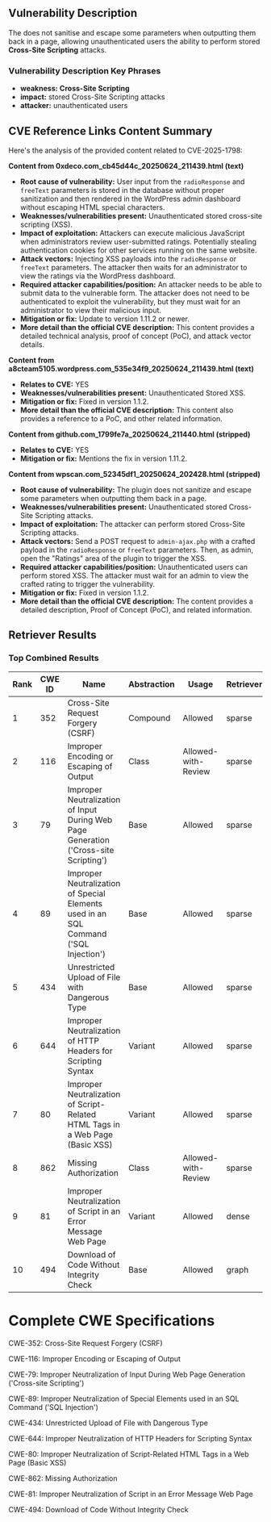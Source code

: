 ## Vulnerability Description
The does not sanitise and escape some parameters when outputting them back in a page, allowing unauthenticated users the ability to perform stored **Cross-Site Scripting** attacks.

### Vulnerability Description Key Phrases
- **weakness:** **Cross-Site Scripting**
- **impact:** stored Cross-Site Scripting attacks
- **attacker:** unauthenticated users

## CVE Reference Links Content Summary
Here's the analysis of the provided content related to CVE-2025-1798:

**Content from 0xdeco.com_cb45d44c_20250624_211439.html (text)**

*   **Root cause of vulnerability:** User input from the `radioResponse` and `freeText` parameters is stored in the database without proper sanitization and then rendered in the WordPress admin dashboard without escaping HTML special characters.
*   **Weaknesses/vulnerabilities present:** Unauthenticated stored cross-site scripting (XSS).
*   **Impact of exploitation:** Attackers can execute malicious JavaScript when administrators review user-submitted ratings. Potentially stealing authentication cookies for other services running on the same website.
*   **Attack vectors:** Injecting XSS payloads into the `radioResponse` or `freeText` parameters. The attacker then waits for an administrator to view the ratings via the WordPress dashboard.
*   **Required attacker capabilities/position:** An attacker needs to be able to submit data to the vulnerable form. The attacker does not need to be authenticated to exploit the vulnerability, but they must wait for an administrator to view their malicious input.
*   **Mitigation or fix:** Update to version 1.11.2 or newer.
*   **More detail than the official CVE description:** This content provides a detailed technical analysis, proof of concept (PoC), and attack vector details.

**Content from a8cteam5105.wordpress.com_535e34f9_20250624_211439.html (text)**

*   **Relates to CVE:** YES
*   **Weaknesses/vulnerabilities present:** Unauthenticated Stored XSS.
*   **Mitigation or fix:** Fixed in version 1.1.2.
*   **More detail than the official CVE description:** This content also provides a reference to a PoC, and other related information.

**Content from github.com_1799fe7a_20250624_211440.html (stripped)**

*   **Relates to CVE:** YES
*   **Mitigation or fix:**  Mentions the fix in version 1.11.2.

**Content from wpscan.com_52345df1_20250624_202428.html (stripped)**

*   **Root cause of vulnerability:** The plugin does not sanitize and escape some parameters when outputting them back in a page.
*   **Weaknesses/vulnerabilities present:** Unauthenticated stored Cross-Site Scripting attacks.
*   **Impact of exploitation:** The attacker can perform stored Cross-Site Scripting attacks.
*   **Attack vectors:** Send a POST request to `admin-ajax.php` with a crafted payload in the `radioResponse` or `freeText` parameters. Then, as admin, open the "Ratings" area of the plugin to trigger the XSS.
*   **Required attacker capabilities/position:** Unauthenticated users can perform stored XSS. The attacker must wait for an admin to view the crafted rating to trigger the vulnerability.
*   **Mitigation or fix:** Fixed in version 1.1.2.
*   **More detail than the official CVE description:** The content provides a detailed description, Proof of Concept (PoC), and related information.

## Retriever Results

### Top Combined Results

| Rank | CWE ID | Name | Abstraction | Usage  | Retrievers | Individual Scores |
|------|--------|------|-------------|-------|------------|-------------------|
| 1 | 352 | Cross-Site Request Forgery (CSRF) | Compound | Allowed | sparse | 0.305 |
| 2 | 116 | Improper Encoding or Escaping of Output | Class | Allowed-with-Review | sparse | 0.248 |
| 3 | 79 | Improper Neutralization of Input During Web Page Generation ('Cross-site Scripting') | Base | Allowed | sparse | 0.233 |
| 4 | 89 | Improper Neutralization of Special Elements used in an SQL Command ('SQL Injection') | Base | Allowed | sparse | 0.202 |
| 5 | 434 | Unrestricted Upload of File with Dangerous Type | Base | Allowed | sparse | 0.198 |
| 6 | 644 | Improper Neutralization of HTTP Headers for Scripting Syntax | Variant | Allowed | sparse | 0.194 |
| 7 | 80 | Improper Neutralization of Script-Related HTML Tags in a Web Page (Basic XSS) | Variant | Allowed | sparse | 0.191 |
| 8 | 862 | Missing Authorization | Class | Allowed-with-Review | sparse | 0.186 |
| 9 | 81 | Improper Neutralization of Script in an Error Message Web Page | Variant | Allowed | dense | 0.578 |
| 10 | 494 | Download of Code Without Integrity Check | Base | Allowed | graph | 0.002 |



# Complete CWE Specifications

CWE-352: Cross-Site Request Forgery (CSRF)

CWE-116: Improper Encoding or Escaping of Output

CWE-79: Improper Neutralization of Input During Web Page Generation ('Cross-site Scripting')

CWE-89: Improper Neutralization of Special Elements used in an SQL Command ('SQL Injection')

CWE-434: Unrestricted Upload of File with Dangerous Type

CWE-644: Improper Neutralization of HTTP Headers for Scripting Syntax

CWE-80: Improper Neutralization of Script-Related HTML Tags in a Web Page (Basic XSS)

CWE-862: Missing Authorization

CWE-81: Improper Neutralization of Script in an Error Message Web Page

CWE-494: Download of Code Without Integrity Check